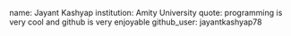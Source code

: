 name: Jayant Kashyap
institution: Amity University
quote: programming is very cool and github is very enjoyable
github_user: jayantkashyap78
